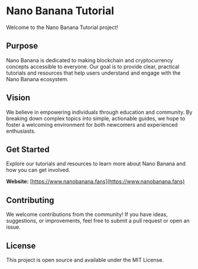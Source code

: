 # Nano Banana Tutorial

Welcome to the Nano Banana Tutorial project!

## Purpose

Nano Banana is dedicated to making blockchain and cryptocurrency concepts accessible to everyone. Our goal is to provide clear, practical tutorials and resources that help users understand and engage with the Nano Banana ecosystem.

## Vision

We believe in empowering individuals through education and community. By breaking down complex topics into simple, actionable guides, we hope to foster a welcoming environment for both newcomers and experienced enthusiasts.

## Get Started

Explore our tutorials and resources to learn more about Nano Banana and how you can get involved.

**Website:** [https://www.nanobanana.fans](https://www.nanobanana.fans)

## Contributing

We welcome contributions from the community! If you have ideas, suggestions, or improvements, feel free to submit a pull request or open an issue.

## License

This project is open source and available under the MIT License.
